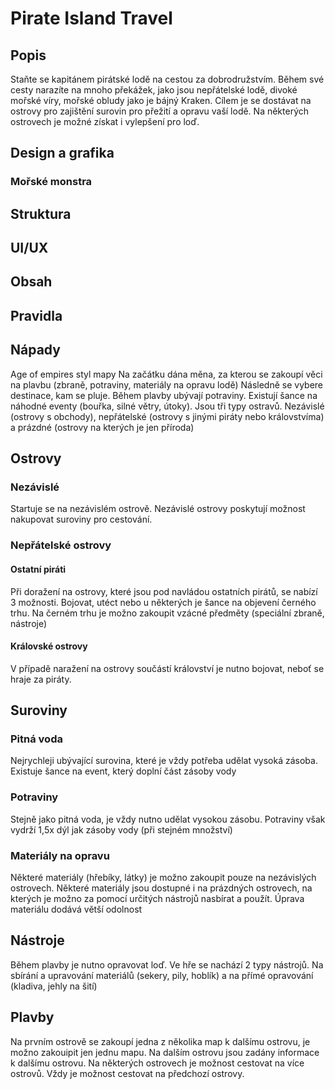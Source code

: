 # Pirate Island Travel
## Popis
Staňte se kapitánem pirátské lodě na cestou za dobrodružstvím. Během své cesty narazíte na mnoho překážek, jako jsou nepřátelské lodě, divoké mořské víry, mořské obludy jako je bájný Kraken. Cílem je se dostávat na ostrovy pro zajištění surovin pro přežití a opravu vaší lodě. Na některých ostrovech je možné získat i vylepšení pro loď.
## Design a grafika
### Mořské monstra
## Struktura

## UI/UX

## Obsah

## Pravidla


## Nápady

Age of empires styl mapy
Na začátku dána měna, za kterou se zakoupí věci na plavbu (zbraně, potraviny, materiály na opravu lodě)
Následně se vybere destinace, kam se pluje. Během plavby ubývají potraviny. Existují šance na náhodné eventy (bouřka, silné větry, útoky).
Jsou tři typy ostravů. Nezávislé (ostrovy s obchody), nepřátelské (ostrovy s jinými piráty nebo královstvíma) a prázdné (ostrovy na kterých je jen příroda)

## Ostrovy
### Nezávislé
Startuje se na nezávislém ostrově. Nezávislé ostrovy poskytují možnost nakupovat suroviny pro cestování.

### Nepřátelské ostrovy
#### Ostatní piráti
Při doražení na ostrovy, které jsou pod navládou ostatních pirátů, se nabízí 3 možnosti. Bojovat, utéct nebo u některých je šance na objevení černého trhu. Na černém trhu je možno zakoupit vzácné předměty (speciální zbraně, nástroje)

#### Královské ostrovy
V případě naražení na ostrovy součástí království je nutno bojovat, neboť se hraje za piráty.

## Suroviny
### Pitná voda
Nejrychleji ubývající surovina, které je vždy potřeba udělat vysoká zásoba. Existuje šance na event, který doplní část zásoby vody

### Potraviny
Stejně jako pitná voda, je vždy nutno udělat vysokou zásobu. Potraviny však vydrží 1,5x dýl jak zásoby vody (při stejném množství)

### Materiály na opravu
Některé materiály (hřebíky, látky) je možno zakoupit pouze na nezávislých ostrovech. Některé materiály jsou dostupné i na prázdných ostrovech, na kterých je možno za pomocí určitých nástrojů nasbírat a použít. Úprava materiálu dodává větší odolnost

## Nástroje
Během plavby je nutno opravovat loď. Ve hře se nachází 2 typy nástrojů. Na sbírání a upravování materiálů (sekery, pily, hoblík) a na přímé opravování (kladiva, jehly na šití)
## Plavby
Na prvním ostrově se zakoupí jedna z několika map k dalšímu ostrovu, je možno zakouipit jen jednu mapu. Na dalším ostrovu jsou zadány informace k dalšímu ostrovu. Na některých ostrovech je možnost cestovat na více ostrovů. Vždy je možnost cestovat na předchozí ostrovy.
